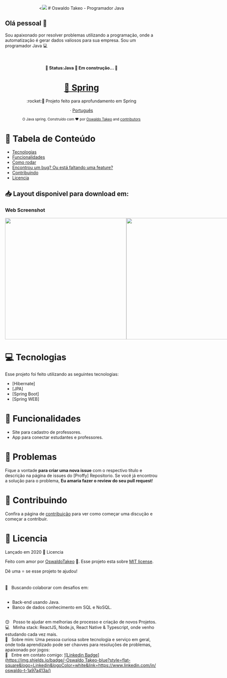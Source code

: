 <p align="center"><<img width="auto" src="https://avatars.githubusercontent.com/u/69210314?s=460&u=3b6b02b366e462ec1b3e4e06ec2c21badac7c92d&v=4</p>

<h1 align="center">
# Oswaldo Takeo - Programador Java  </h1>

## Olá pessoal 👋
Sou apaixonado por resolver problemas utilizando a programação, onde a automatização é gerar dados valiosos para sua empresa.
Sou um programador Java :computer:

  &nbsp;
  <h4 align="center"> 
	🚧  Status:Java 🚀 Em construção...  🚧
  </h4>
  
  <h1 align="center">
    <a href="https://spring.io/projects/spring-boot">🔗 Spring</a>
  </h1>

<p align="center">:rocket:🚀  Projeto feito para aprofundamento em Spring</p>

<p align="center">
    ·
    <a href="README.md">Português</a>
 </p>

<div align="center">
  <sub>O Java spring. Construído com ❤︎ por
    <a href="https://github.com/Osv-1">Oswaldo Takeo</a> and
    <a href="https://github.com/Osv-1">
      contributors
    </a>
  </sub>
</div>


# :pushpin: Tabela de Conteúdo

* [Tecnologias](#computer-tecnologias)
* [Funcionalidades](#rocket-funcionalidades)
* [Como rodar](#construction_worker-como-rodar)
* [Encontrou um bug? Ou está faltando uma feature?](#bug-problemas)
* [Contribuindo](#tada-contribuindo)
* [Licencia](#closed_book-licencia)

<h2 align="left"> 📥 Layout disponivel para download em: </h2>

### Web Screenshot
<div style="display: flex; flex-direction: 'row'; align-items: 'center';">
   <img src="./IMG-Readme/index_web.png" width="400px">
   <img src="./IMG-Readme/web-list.png" width="400px">
</div> 

# :computer: Tecnologias
Esse projeto foi feito utilizando as seguintes tecnologias:

* [Hibernate]  
* [JPA]     
* [Spring Boot]     
* [Spring WEB]

# :rocket: Funcionalidades

* Site para cadastro de professores.
* App para conectar estudantes e professores.


# :bug: Problemas

Fique a vontade **para criar uma nova issue** com o respectivo titulo e descrição na página de issues do [Proffy] Repositorio. Se você já encontrou a solução para o problema, **Eu amaria fazer o review do seu pull request**!

# :tada: Contribuindo

Confira a página de [contribuição](./CONTRIBUTING.md) para ver como começar uma discução e começar a contribuir.

# :closed_book: Licencia

Lançado em 2020 :closed_book: Licencia

Feito com amor por [OswaldoTakeo](https://github.com/Osv-1) 🚀.
Esse projeto esta sobre [MIT license](./LICENSE).


Dê uma ⭐️ se esse projeto te ajudou!

 <br/> :purple_heart: &nbsp; Buscando colaborar com desafios em:<br/>
 <br/>
  - Back-end usando Java. <br/> 
  - Banco de dados conhecimento em SQL e NoSQL.
  
  
 <br/> :blush: &nbsp; Posso te ajudar em melhorias de processo e criação de novos Projetos.
 <br/> :computer: &nbsp; Minha stack: ReactJS, Node.js, React Native & Typescript, onde venho estudando cada vez mais.
 <br/> 💬  &nbsp; Sobre mim: Uma pessoa curiosa sobre tecnologia e serviço em geral, onde toda aprendizado pode ser chavves para resoluções de problemas, apaixonado por jogos: 
  <br/> :email: &nbsp; Entre em contato comigo: [![Linkedin Badge](https://img.shields.io/badge/-Oswaldo Takeo-blue?style=flat-square&logo=Linkedin&logoColor=white&link=https://www.linkedin.com/in/oswaldo-t-1a97a413a/)](https://www.linkedin.com/in/oswaldo-t-1a97a413a/)

#

